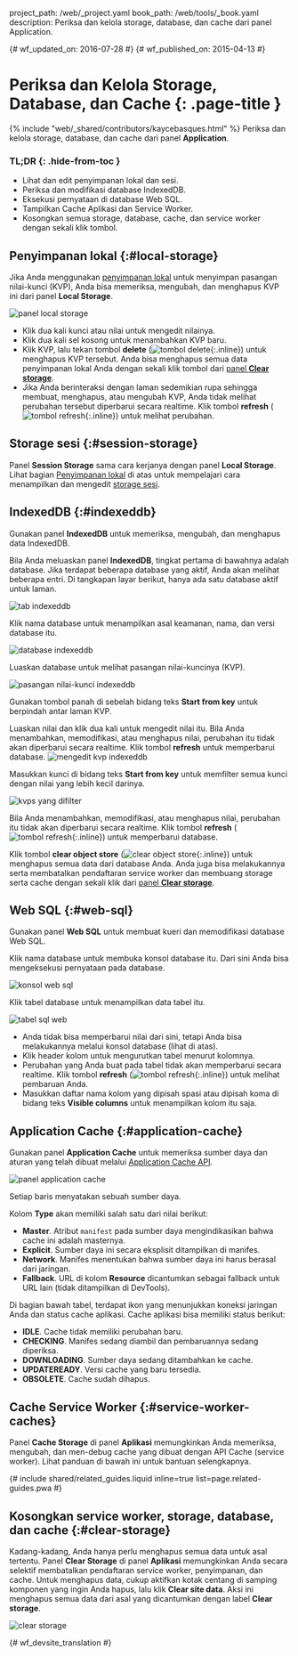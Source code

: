 project_path: /web/_project.yaml
book_path: /web/tools/_book.yaml
description: Periksa dan kelola storage, database, dan cache dari panel Application.

{# wf_updated_on: 2016-07-28 #}
{# wf_published_on: 2015-04-13 #}

# Periksa dan Kelola Storage, Database, dan Cache {: .page-title }

{% include "web/_shared/contributors/kaycebasques.html" %}
Periksa dan kelola storage, database, dan cache dari panel
<strong>Application</strong>.


### TL;DR {: .hide-from-toc }
- Lihat dan edit penyimpanan lokal dan sesi.
- Periksa dan modifikasi database IndexedDB.
- Eksekusi pernyataan di database Web SQL.
- Tampilkan Cache Aplikasi dan Service Worker.
- Kosongkan semua storage, database, cache, dan service worker dengan sekali klik tombol.


## Penyimpanan lokal {:#local-storage}

Jika Anda menggunakan [penyimpanan lokal][ls] untuk menyimpan pasangan nilai-kunci (KVP), Anda bisa
memeriksa, mengubah, dan menghapus KVP ini dari panel **Local Storage**.

![panel local storage][ls-pane]

* Klik dua kali kunci atau nilai untuk mengedit nilainya.
* Klik dua kali sel kosong untuk menambahkan KVP baru.
* Klik KVP, lalu tekan tombol **delete**
  (![tombol delete][delete]{:.inline}) untuk menghapus KVP tersebut. Anda  bisa
  menghapus semua data penyimpanan lokal Anda dengan sekali klik tombol dari
  [panel **Clear storage**](#clear-storage).
* Jika Anda berinteraksi dengan laman sedemikian rupa sehingga membuat, menghapus, atau mengubah
 KVP, Anda tidak melihat perubahan tersebut diperbarui secara realtime. Klik tombol
  **refresh** (![tombol refresh][refresh]{:.inline}) untuk melihat perubahan.

[ls]: https://developer.mozilla.org/en-US/docs/Web/API/Window/localStorage
[ls-pane]: /web/tools/chrome-devtools/manage-data/imgs/local-storage.png
[refresh]: /web/tools/chrome-devtools/manage-data/imgs/refresh.png
[delete]: /web/tools/chrome-devtools/manage-data/imgs/delete.png

## Storage sesi {:#session-storage}

Panel **Session Storage** sama cara kerjanya dengan panel **Local Storage**.
 Lihat bagian [Penyimpanan lokal](#local-storage) di atas untuk mempelajari cara
menampilkan dan mengedit [storage sesi][ss].

[ss]: https://developer.mozilla.org/en-US/docs/Web/API/Window/sessionStorage

## IndexedDB {:#indexeddb}

Gunakan panel **IndexedDB** untuk memeriksa, mengubah, dan menghapus data IndexedDB.

Bila Anda meluaskan panel **IndexedDB**, tingkat pertama di bawahnya adalah
database. Jika terdapat beberapa database yang aktif, Anda akan melihat beberapa
entri. Di tangkapan layar berikut, hanya ada satu database aktif untuk laman.

![tab indexeddb][idb-tab]

Klik nama database untuk menampilkan asal keamanan, nama, dan versi
database itu.

![database indexeddb][idb-db]

Luaskan database untuk melihat pasangan nilai-kuncinya (KVP).

![pasangan nilai-kunci indexeddb][idb-kvps]

Gunakan tombol panah di sebelah bidang teks **Start from key** untuk berpindah antar
laman KVP.

Luaskan nilai dan klik dua kali untuk mengedit nilai itu.
Bila Anda menambahkan, memodifikasi, atau menghapus nilai, perubahan itu tidak akan diperbarui secara
realtime. Klik tombol **refresh** untuk memperbarui database.
![mengedit kvp indexeddb][idb-edit]

Masukkan kunci di bidang teks **Start from key** untuk memfilter semua kunci dengan
nilai yang lebih kecil darinya.

![kvps yang difilter][idb-filter]

Bila Anda menambahkan, memodifikasi, atau menghapus nilai, perubahan itu tidak akan diperbarui secara
realtime. Klik tombol **refresh** (![tombol refresh][refresh]{:.inline})
untuk memperbarui database.

Klik tombol **clear object store** (![clear object store][cos]{:.inline})
untuk menghapus semua data dari database Anda. Anda juga bisa melakukannya serta
membatalkan pendaftaran service worker dan membuang storage serta cache dengan
sekali klik dari [panel **Clear storage**](#clear-storage).

[idb-tab]: /web/tools/chrome-devtools/manage-data/imgs/idb-tab.png
[idb-db]: /web/tools/chrome-devtools/manage-data/imgs/idb-db.png
[idb-kvps]: /web/tools/chrome-devtools/manage-data/imgs/idb-kvps.png
[idb-edit]: /web/tools/chrome-devtools/manage-data/imgs/idb-edit.png
[idb-filter]: /web/tools/chrome-devtools/manage-data/imgs/idb-filter.png
[cos]: /web/tools/chrome-devtools/manage-data/imgs/clear-object-store.png

## Web SQL {:#web-sql}

Gunakan panel **Web SQL** untuk membuat kueri dan memodifikasi database Web SQL.

Klik nama database untuk membuka konsol database itu. Dari sini Anda bisa
mengeksekusi pernyataan pada database.

![konsol web sql][wsc]

Klik tabel database untuk menampilkan data tabel itu.

![tabel sql web][wst]

* Anda tidak bisa memperbarui nilai dari sini, tetapi Anda bisa melakukannya melalui konsol
  database (lihat di atas).
* Klik header kolom untuk mengurutkan tabel menurut kolomnya.
* Perubahan yang Anda buat pada tabel tidak akan memperbarui secara realtime. Klik tombol
  **refresh** (![tombol refresh][refresh]{:.inline}) untuk melihat
  pembaruan Anda.
* Masukkan daftar nama kolom yang dipisah spasi atau dipisah koma di bidang teks
  **Visible columns** untuk menampilkan kolom itu saja.

[wsc]: /web/tools/chrome-devtools/manage-data/imgs/web-sql-console.png
[wst]: /web/tools/chrome-devtools/manage-data/imgs/web-sql-table.png

## Application Cache {:#application-cache}

Gunakan panel **Application Cache** untuk memeriksa sumber daya dan aturan yang telah
dibuat melalui [Application Cache API][appcache-api].

![panel application cache][appcache]

Setiap baris menyatakan sebuah sumber daya.

Kolom **Type** akan memiliki salah satu dari nilai berikut:

* **Master**. Atribut `manifest` pada sumber daya mengindikasikan bahwa cache
  ini adalah masternya.
* **Explicit**. Sumber daya ini secara eksplisit ditampilkan di manifes.
* **Network**. Manifes menentukan bahwa sumber daya ini harus berasal dari
  jaringan.
* **Fallback**. URL di kolom **Resource** dicantumkan sebagai fallback
  untuk URL lain (tidak ditampilkan di DevTools).

Di bagian bawah tabel, terdapat ikon yang menunjukkan koneksi
jaringan Anda dan status cache aplikasi. Cache aplikasi
bisa memiliki status berikut:

* **IDLE**. Cache tidak memiliki perubahan baru.
* **CHECKING**. Manifes sedang diambil dan pembaruannya sedang diperiksa.
* **DOWNLOADING**. Sumber daya sedang ditambahkan ke cache.
* **UPDATEREADY**. Versi cache yang baru tersedia.
* **OBSOLETE**. Cache sudah dihapus.

[appcache-api]: https://developer.mozilla.org/en-US/docs/Web/HTML/Using_the_application_cache
[appcache]: /web/tools/chrome-devtools/manage-data/imgs/appcache.png

## Cache Service Worker {:#service-worker-caches}

Panel **Cache Storage** di panel **Aplikasi** memungkinkan Anda memeriksa,
mengubah, dan men-debug cache yang dibuat dengan API Cache (service worker). Lihat
panduan di bawah ini untuk bantuan selengkapnya.

{# include shared/related_guides.liquid inline=true list=page.related-guides.pwa #}

## Kosongkan service worker, storage, database, dan cache {:#clear-storage}

Kadang-kadang, Anda hanya perlu menghapus semua data untuk asal tertentu. Panel **Clear
Storage** di panel **Aplikasi** memungkinkan Anda secara selektif membatalkan pendaftaran
service worker, penyimpanan, dan cache. Untuk menghapus data, cukup aktifkan kotak centang
di samping komponen yang ingin Anda hapus, lalu klik **Clear site
data**. Aksi ini menghapus semua data dari asal yang dicantumkan dengan label
**Clear storage**.

![clear storage][clear]

[clear]: /web/tools/chrome-devtools/manage-data/imgs/clear-storage.png


{# wf_devsite_translation #}
